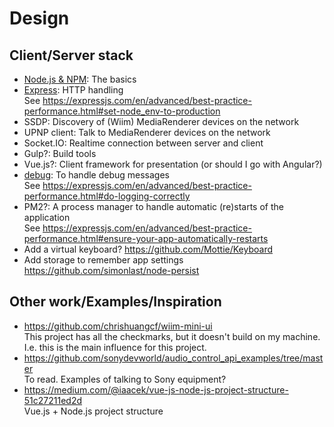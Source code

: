 # Design

## Client/Server stack

- [Node.js & NPM](https://nodejs.org/en): The basics
- [Express](https://www.npmjs.com/package/express): HTTP handling  
  See <https://expressjs.com/en/advanced/best-practice-performance.html#set-node_env-to-production>
- SSDP: Discovery of (Wiim) MediaRenderer devices on the network
- UPNP client: Talk to MediaRenderer devices on the network
- Socket.IO: Realtime connection between server and client
- Gulp?: Build tools
- Vue.js?: Client framework for presentation (or should I go with Angular?)
- [debug](https://www.npmjs.com/package/debug): To handle debug messages  
  See <https://expressjs.com/en/advanced/best-practice-performance.html#do-logging-correctly>
- PM2?: A process manager to handle automatic (re)starts of the application  
  See <https://expressjs.com/en/advanced/best-practice-performance.html#ensure-your-app-automatically-restarts>
- Add a virtual keyboard? <https://github.com/Mottie/Keyboard>
- Add storage to remember app settings <https://github.com/simonlast/node-persist>

## Other work/Examples/Inspiration

- <https://github.com/chrishuangcf/wiim-mini-ui>  
  This project has all the checkmarks, but it doesn't build on my machine. I.e. this is the main influence for this project.
- <https://github.com/sonydevworld/audio_control_api_examples/tree/master>  
  To read. Examples of talking to Sony equipment?
- <https://medium.com/@iaacek/vue-js-node-js-project-structure-51c27211ed2d>  
  Vue.js + Node.js project structure
